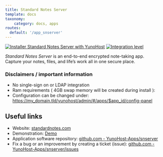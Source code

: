 ```yaml
---
title: Standard Notes Server
template: docs
taxonomy:
    category: docs, apps
routes:
  default: '/app_snserver'
---
```


[![Installer Standard Notes Server with YunoHost](https://install-app.yunohost.org/install-with-yunohost.svg)](https://install-app.yunohost.org/?app=snserver) [![Integration level](https://dash.yunohost.org/integration/snserver.svg)](https://dash.yunohost.org/appci/app/snserver)

*Standard Notes Server* is an end-to-end encrypted note-taking app. Capture your notes, files, and life’s work all in one secure place.

### Disclaimers / important information

* No single-sign on or LDAP integration
* Ram requirements ( 4GB swap memory will be created during install ):
* Configuration can be changed under: https://my_domain.tld/yunohost/admin/#/apps/$app_id/config-panel

## Useful links

+ Website: [standardnotes.com](https://standardnotes.com/)
+ Demonstration: [Demo](https://standardnotes.com/demo)
+ Application software repository: [github.com - YunoHost-Apps/snserver](https://github.com/YunoHost-Apps/snserver_ynh)
+ Fix a bug or an improvement by creating a ticket (issue): [github.com - YunoHost-Apps/snserver/issues](https://github.com/YunoHost-Apps/snserver_ynh/issues)
